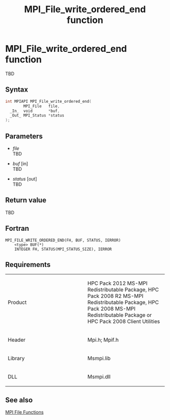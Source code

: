 ﻿---
title: MPI_File_write_ordered_end function
TOCTitle: MPI_File_write_ordered_end function
ms:assetid: 6c913bcb-7af0-4ffe-bbb6-321de5bb7be5
ms:mtpsurl: https://msdn.microsoft.com/en-us/library/Dn473370(v=VS.85)
ms:contentKeyID: 59360906
ms.date: 03/28/2018
mtps_version: v=VS.85
f1_keywords:
- MPI_FILE_WRITE_ORDERED_END
- mpif/MPI_File_write_ordered_end
- mpi/MPI_FILE_WRITE_ORDERED_END
dev_langs:
- C++
- C
---

# MPI\_File\_write\_ordered\_end function

TBD

## Syntax

``` c++
int MPIAPI MPI_File_write_ordered_end(
        MPI_File   file,
  _In_  void       *buf,
  _Out_ MPI_Status *status
);
```

## Parameters

  - *file*  
    TBD

  - *buf* \[in\]  
    TBD

  - *status* \[out\]  
    TBD

## Return value

TBD

## Fortran

    MPI_FILE_WRITE_ORDERED_END(FH, BUF, STATUS, IERROR)
        <type> BUF(*)
        INTEGER FH, STATUS(MPI_STATUS_SIZE), IERROR

## Requirements

<table>
<colgroup>
<col style="width: 50%" />
<col style="width: 50%" />
</colgroup>
<tbody>
<tr class="odd">
<td><p>Product</p></td>
<td><p>HPC Pack 2012 MS-MPI Redistributable Package, HPC Pack 2008 R2 MS-MPI Redistributable Package, HPC Pack 2008 MS-MPI Redistributable Package or HPC Pack 2008 Client Utilities</p></td>
</tr>
<tr class="even">
<td><p>Header</p></td>
<td>Mpi.h;
Mpif.h</td>
</tr>
<tr class="odd">
<td><p>Library</p></td>
<td>Msmpi.lib</td>
</tr>
<tr class="even">
<td><p>DLL</p></td>
<td>Msmpi.dll</td>
</tr>
</tbody>
</table>


## See also

[MPI File Functions](mpi-file-functions.md)

